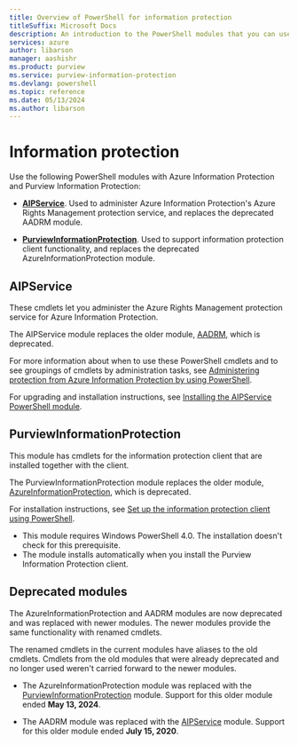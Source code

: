 ```yaml
---
title: Overview of PowerShell for information protection
titleSuffix: Microsoft Docs
description: An introduction to the PowerShell modules that you can use with Azure Information Protection and Purview Information Protection.
services: azure
author: libarson
manager: aashishr
ms.product: purview
ms.service: purview-information-protection
ms.devlang: powershell
ms.topic: reference
ms.date: 05/13/2024
ms.author: libarson
---
```


# Information protection

Use the following PowerShell modules with Azure Information Protection and Purview Information Protection:

- **[AIPService](#aipservice)**. Used to administer Azure Information Protection's Azure Rights Management protection service, and replaces the deprecated AADRM module.

- **[PurviewInformationProtection](#purviewinformationprotection)**. Used to support information protection client functionality, and replaces the deprecated AzureInformationProtection module.

## AIPService

These cmdlets let you administer the Azure Rights Management protection service for Azure Information Protection.

The AIPService module replaces the older module, [AADRM](#deprecated-modules), which is deprecated.

For more information about when to use these PowerShell cmdlets and to see groupings of cmdlets by administration tasks, see [Administering protection from Azure Information Protection by using PowerShell](/information-protection/deploy-use/administer-powershell).

For upgrading and installation instructions, see [Installing the AIPService PowerShell module](/information-protection/deploy-use/install-powershell).

## PurviewInformationProtection

This module has cmdlets for the information protection client that are installed together with the client.

The PurviewInformationProtection module replaces the older module, [AzureInformationProtection](#deprecated-modules), which is deprecated.

For installation instructions, see [Set up the information protection client using PowerShell](setup-information-protection-client-powershell.md).

- This module requires Windows PowerShell 4.0. The installation doesn't check for this prerequisite.
- The module installs automatically when you install the Purview Information Protection client.

## Deprecated modules

The AzureInformationProtection and AADRM modules are now deprecated and was replaced with newer modules. The newer modules provide the same functionality with renamed cmdlets.

The renamed cmdlets in the current modules have aliases to the old cmdlets. Cmdlets from the old modules that were already deprecated and no longer used weren't carried forward to the newer modules.

- The AzureInformationProtection module was replaced with the [PurviewInformationProtection](#purviewinformationprotection) module. Support for this older module ended **May 13, 2024**.

- The AADRM module was replaced with the [AIPService](#aipservice) module. Support for this older module ended **July 15, 2020**.  
